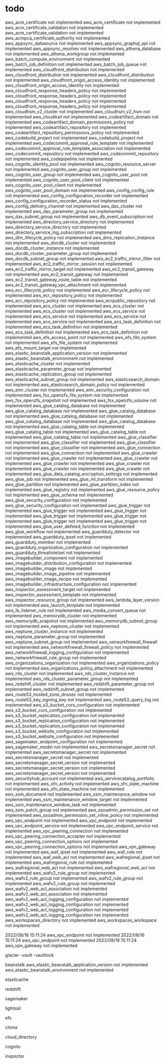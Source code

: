 # todo

 aws_acm_certificate not implemented
 aws_acm_certificate not implemented
 aws_acm_certificate_validation not implemented
 aws_acm_certificate_validation not implemented
 aws_acmpca_certificate_authority not implemented
 aws_appsync_datasource not implemented
 aws_appsync_graphql_api not implemented
 aws_appsync_resolver not implemented
 aws_athena_database not implemented
 aws_athena_workgroup not implemented
 aws_batch_compute_environment not implemented
 aws_batch_job_definition not implemented
 aws_batch_job_queue not implemented
 aws_cloudfront_distribution not implemented
 aws_cloudfront_distribution not implemented
 aws_cloudfront_distribution not implemented
 aws_cloudfront_origin_access_identity not implemented
 aws_cloudfront_origin_access_identity not implemented
 aws_cloudfront_response_headers_policy not implemented
 aws_cloudfront_response_headers_policy not implemented
 aws_cloudfront_response_headers_policy not implemented
 aws_cloudfront_response_headers_policy not implemented
 aws_cloudhsm_v2_cluster not implemented
 aws_cloudhsm_v2_hsm not implemented
 aws_cloudtrail not implemented
 aws_codeartifact_domain not implemented
 aws_codeartifact_domain_permissions_policy not implemented
 aws_codeartifact_repository not implemented
 aws_codeartifact_repository_permissions_policy not implemented
 aws_codebuild_project not implemented
 aws_codebuild_project not implemented
 aws_codecommit_approval_rule_template not implemented
 aws_codecommit_approval_rule_template_association not implemented
 aws_codecommit_repository not implemented
 aws_codecommit_repository not implemented
 aws_codepipeline not implemented
 aws_cognito_identity_pool not implemented
 aws_cognito_resource_server not implemented
 aws_cognito_user_group not implemented
 aws_cognito_user_group not implemented
 aws_cognito_user_pool not implemented
 aws_cognito_user_pool_client not implemented
 aws_cognito_user_pool_client not implemented
 aws_cognito_user_pool_domain not implemented
 aws_config_config_rule not implemented
 aws_config_configuration_recorder not implemented
 aws_config_configuration_recorder_status not implemented
 aws_config_delivery_channel not implemented
 aws_dax_cluster not implemented
 aws_dax_parameter_group not implemented
 aws_dax_subnet_group not implemented
 aws_db_event_subscription not implemented
 aws_directory_service_directory not implemented
 aws_directory_service_directory not implemented
 aws_directory_service_log_subscription not implemented
 aws_dlm_lifecycle_policy not implemented
 aws_dms_replication_instance not implemented
 aws_docdb_cluster not implemented
 aws_docdb_cluster_instance not implemented
 aws_docdb_cluster_parameter_group not implemented
 aws_docdb_subnet_group not implemented
 aws_ec2_traffic_mirror_filter not implemented
 aws_ec2_traffic_mirror_session not implemented
 aws_ec2_traffic_mirror_target not implemented
 aws_ec2_transit_gateway not implemented
 aws_ec2_transit_gateway not implemented
 aws_ec2_transit_gateway_route_table not implemented
 aws_ec2_transit_gateway_vpc_attachment not implemented
 aws_ecr_lifecycle_policy not implemented
 aws_ecr_lifecycle_policy not implemented
 aws_ecr_repository_policy not implemented
 aws_ecr_repository_policy not implemented
 aws_ecrpublic_repository not implemented
 aws_ecs_cluster not implemented
 aws_ecs_cluster not implemented
 aws_ecs_cluster not implemented
 aws_ecs_service not implemented
 aws_ecs_service not implemented
 aws_ecs_service not implemented
 aws_ecs_service not implemented
 aws_ecs_task_definition not implemented
 aws_ecs_task_definition not implemented
 aws_ecs_task_definition not implemented
 aws_ecs_task_definition not implemented
 aws_efs_access_point not implemented
 aws_efs_file_system not implemented
 aws_efs_file_system not implemented
 aws_efs_mount_target not implemented
 aws_elastic_beanstalk_application_version not implemented
 aws_elastic_beanstalk_environment not implemented
 aws_elasticache_cluster not implemented
 aws_elasticache_parameter_group not implemented
 aws_elasticache_replication_group not implemented
 aws_elasticache_subnet_group not implemented
 aws_elasticsearch_domain not implemented
 aws_elasticsearch_domain_policy not implemented
 aws_emr_cluster not implemented
 aws_emr_security_configuration not implemented
 aws_fsx_openzfs_file_system not implemented
 aws_fsx_openzfs_snapshot not implemented
 aws_fsx_openzfs_volume not implemented
 aws_glue_catalog_database not implemented
 aws_glue_catalog_database not implemented
 aws_glue_catalog_database not implemented
 aws_glue_catalog_database not implemented
 aws_glue_catalog_database not implemented
 aws_glue_catalog_database not implemented
 aws_glue_catalog_table not implemented
 aws_glue_catalog_table not implemented
 aws_glue_catalog_table not implemented
 aws_glue_catalog_table not implemented
 aws_glue_classifier not implemented
 aws_glue_classifier not implemented
 aws_glue_classifier not implemented
 aws_glue_classifier not implemented
 aws_glue_connection not implemented
 aws_glue_connection not implemented
 aws_glue_crawler not implemented
 aws_glue_crawler not implemented
 aws_glue_crawler not implemented
 aws_glue_crawler not implemented
 aws_glue_crawler not implemented
 aws_glue_crawler not implemented
 aws_glue_crawler not implemented
 aws_glue_data_catalog_encryption_settings not implemented
 aws_glue_job not implemented
 aws_glue_ml_transform not implemented
 aws_glue_partition not implemented
 aws_glue_partition_index not implemented
 aws_glue_registry not implemented
 aws_glue_resource_policy not implemented
 aws_glue_schema not implemented
 aws_glue_security_configuration not implemented
 aws_glue_security_configuration not implemented
 aws_glue_trigger not implemented
 aws_glue_trigger not implemented
 aws_glue_trigger not implemented
 aws_glue_trigger not implemented
 aws_glue_trigger not implemented
 aws_glue_trigger not implemented
 aws_glue_trigger not implemented
 aws_glue_user_defined_function not implemented
 aws_glue_workflow not implemented
 aws_guardduty_detector not implemented
 aws_guardduty_ipset not implemented
 aws_guardduty_member not implemented
 aws_guardduty_organization_configuration not implemented
 aws_guardduty_threatintelset not implemented
 aws_imagebuilder_component not implemented
 aws_imagebuilder_distribution_configuration not implemented
 aws_imagebuilder_image not implemented
 aws_imagebuilder_image_pipeline not implemented
 aws_imagebuilder_image_recipe not implemented
 aws_imagebuilder_infrastructure_configuration not implemented
 aws_inspector_assessment_target not implemented
 aws_inspector_assessment_template not implemented
 aws_inspector_resource_group not implemented
 aws_lambda_layer_version not implemented
 aws_launch_template not implemented
 aws_lb_listener_rule not implemented
 aws_media_convert_queue not implemented
 aws_memorydb_cluster not implemented
 aws_memorydb_snapshot not implemented
 aws_memorydb_subnet_group not implemented
 aws_neptune_cluster not implemented
 aws_neptune_cluster_instance not implemented
 aws_neptune_parameter_group not implemented
 aws_neptune_subnet_group not implemented
 aws_networkfirewall_firewall not implemented
 aws_networkfirewall_firewall_policy not implemented
 aws_networkfirewall_logging_configuration not implemented
 aws_networkfirewall_rule_group not implemented
 aws_organizations_organization not implemented
 aws_organizations_policy not implemented
 aws_organizations_policy_attachment not implemented
 aws_rds_cluster not implemented
 aws_rds_cluster_instance not implemented
 aws_rds_cluster_parameter_group not implemented
 aws_redshift_cluster not implemented
 aws_redshift_parameter_group not implemented
 aws_redshift_subnet_group not implemented
 aws_route53_hosted_zone_dnssec not implemented
 aws_route53_key_signing_key not implemented
 aws_route53_query_log not implemented
 aws_s3_bucket_cors_configuration not implemented
 aws_s3_bucket_cors_configuration not implemented
 aws_s3_bucket_replication_configuration not implemented
 aws_s3_bucket_replication_configuration not implemented
 aws_s3_bucket_replication_configuration not implemented
 aws_s3_bucket_website_configuration not implemented
 aws_s3_bucket_website_configuration not implemented
 aws_sagemaker_endpoint_configuration not implemented
 aws_sagemaker_model not implemented
 aws_secretsmanager_secret not implemented
 aws_secretsmanager_secret not implemented
 aws_secretsmanager_secret not implemented
 aws_secretsmanager_secret_version not implemented
 aws_secretsmanager_secret_version not implemented
 aws_secretsmanager_secret_version not implemented
 aws_securityhub_account not implemented
 aws_servicecatalog_portfolio not implemented
 aws_sfn_activity not implemented
 aws_sfn_state_machine not implemented
 aws_sfn_state_machine not implemented
 aws_ssm_document not implemented
 aws_ssm_maintenance_window not implemented
 aws_ssm_maintenance_window_target not implemented
 aws_ssm_maintenance_window_task not implemented
 aws_ssm_patch_group not implemented
 aws_ssoadmin_permission_set not implemented
 aws_ssoadmin_permission_set_inline_policy not implemented
 aws_vpc_endpoint not implemented
 aws_vpc_endpoint not implemented
 aws_vpc_endpoint_service not implemented
 aws_vpc_endpoint_service not implemented
 aws_vpc_peering_connection not implemented
 aws_vpc_peering_connection_accepter not implemented
 aws_vpc_peering_connection_options not implemented
 aws_vpc_peering_connection_options not implemented
 aws_vpn_gateway not implemented
 aws_waf_ipset not implemented
 aws_waf_rule not implemented
 aws_waf_web_acl not implemented
 aws_wafregional_ipset not implemented
 aws_wafregional_rule not implemented
 aws_wafregional_web_acl not implemented
 aws_wafregional_web_acl not implemented
 aws_wafv2_rule_group not implemented
 aws_wafv2_rule_group not implemented
 aws_wafv2_rule_group not implemented
 aws_wafv2_rule_group not implemented
 aws_wafv2_web_acl_association not implemented
 aws_wafv2_web_acl_association not implemented
 aws_wafv2_web_acl_logging_configuration not implemented
 aws_wafv2_web_acl_logging_configuration not implemented
 aws_wafv2_web_acl_logging_configuration not implemented
 aws_wafv2_web_acl_logging_configuration not implemented
 aws_workspaces_directory not implemented
 aws_workspaces_workspace not implemented

2022/08/16 15:11:24 aws_vpc_endpoint not implemented
2022/08/16 15:11:24 aws_vpc_endpoint not implemented
2022/08/16 15:11:24 aws_vpn_gateway not implemented

glacier
-vault
-vaultlock

beanstalk
aws_elastic_beanstalk_application_version not implemented
aws_elastic_beanstalk_environment not implemented

elasticache

redshift

sagemaker

lightsail

efs

chime

cloud_directory

cognito

inspector
